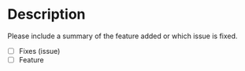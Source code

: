 # Description

Please include a summary of the feature added or which issue is fixed.

- [ ] Fixes (issue)
- [ ] Feature
